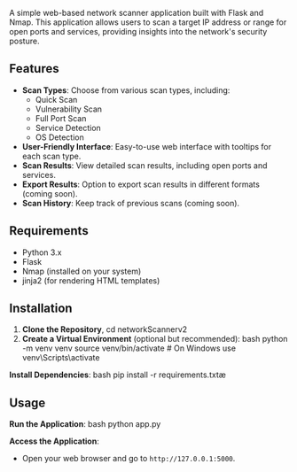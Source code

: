 A simple web-based network scanner application built with Flask and Nmap. This application allows users to scan a target IP address or range for open ports and services, providing insights into the network's security posture.

## Features

- **Scan Types**: Choose from various scan types, including:
  - Quick Scan
  - Vulnerability Scan
  - Full Port Scan
  - Service Detection
  - OS Detection
- **User-Friendly Interface**: Easy-to-use web interface with tooltips for each scan type.
- **Scan Results**: View detailed scan results, including open ports and services.
- **Export Results**: Option to export scan results in different formats (coming soon).
- **Scan History**: Keep track of previous scans (coming soon).

## Requirements

- Python 3.x
- Flask
- Nmap (installed on your system)
- jinja2 (for rendering HTML templates)

## Installation
1. **Clone the Repository**, cd networkScannerv2
2. **Create a Virtual Environment** (optional but recommended):
bash python -m venv venv
source venv/bin/activate  # On Windows use venv\\Scripts\\activate

**Install Dependencies**:
bash
pip install -r requirements.txtæ

## Usage
**Run the Application**:
bash python app.py

**Access the Application**:
   - Open your web browser and go to `http://127.0.0.1:5000`.
